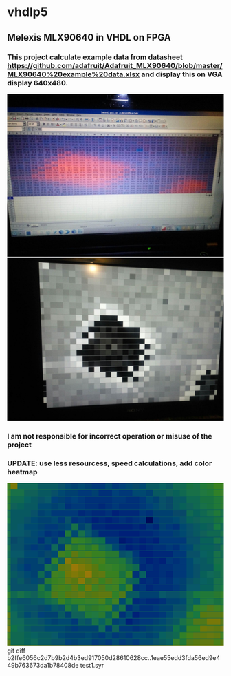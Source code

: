 # vhdlp5
## Melexis MLX90640 in VHDL on FPGA
### This project calculate example data from datasheet https://github.com/adafruit/Adafruit_MLX90640/blob/master/MLX90640%20example%20data.xlsx and display this on VGA display 640x480.
![Calculated temperatures](333506035_680609170477392_5402465778520738655_n.jpg)
![Display on VGA](333014955_740028757714962_8963736502072594292_n.jpg)
### I am not responsible for incorrect operation or misuse of the project
### UPDATE: use less resourcess, speed calculations, add color heatmap
![Display from simulation](01cdcc5a16eb4adb588599b45d8a1d491c0c27ac.bmp)
git diff b2ffe6056c2d7b9b2d4b3ed917050d28610628cc..1eae55edd3fda56ed9e449b763673da1b78408de test1.syr


